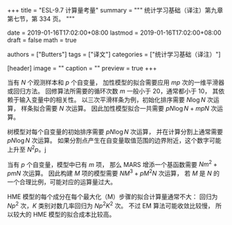 +++
title = "ESL-9.7 计算量考量"
summary = """
统计学习基础（译注）第九章第七节，第 334 页。
"""

date = 2019-01-16T17:02:00+08:00
lastmod = 2019-01-16T17:02:00+08:00
draft = false
math = true

authors = ["Butters"]
tags = ["译文"]
categories = ["统计学习基础（译注）"]

[header]
image = ""
caption = ""
preview = true
+++

当有 $N$ 个观测样本和 $p$ 个自变量，
加性模型的拟合需要应用 $mp$ 次的一维平滑器或回归方法。
回修算法所需要的循环次数 $m$ 一般小于 20，通常都小于 10，
其依赖于输入变量中的相关性。
以三次平滑样条为例，初始化排序需要 $N\log N$ 次运算，
样条拟合需要 $N$ 次运算。
因此加性模型拟合一共需要 $pN\log N + mpN$ 次运算。

树模型对每个自变量的初始排序需要 $pN\log N$ 次运算，
并在计算分割上通常需要 $pN\log N$ 次运算。
如果分割点产生在自变量取值范围的边界附近，这个数字可能上升至 $N^2p$。j

当有 $p$ 个自变量，模型中已有 $m$ 项，
那么 MARS 增添一个基函数需要 $Nm^2 + pmN$ 次运算。
因此构建 $M$ 项的模型需要 $NM^3 + pM^2N$ 次运算，
若 $M$ 是 $N$ 的一个合理比例，可能对应的运算量过大。

HME 模型的每个成分在每个最大化（M）步骤的拟合计算量通常不大：
回归为 $Np^2$ 次，$K$ 类别对数几率回归为 $Np^2K^2$ 次。
不过 EM 算法可能收敛比较慢，
所以较大的 HME 模型的拟合成本比较高。